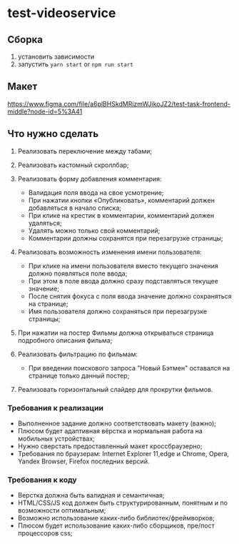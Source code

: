 # test-videoservice

## Сборка

1. установить зависимости 
2. запустить `yarn start` or `npm run start`

## Макет 
https://www.figma.com/file/a6plBHSkdMRizmWJikoJZ2/test-task-frontend-middle?node-id=5%3A41

## Что нужно сделать

1. Реализовать переключение между табами;

2. Реализовать кастомный скроллбар;

3. Реализовать форму добавления комментария:
    - Валидация поля ввода на свое усмотрение;
    - При нажатии кнопки «Опубликовать», комментарий должен добавляться в начало списка;
    - При клике на крестик в комментарии, комментарий должен удаляться;
    - Удалять можно только свой комментарий;
    - Комментарии должны сохранятся при перезагрузке страницы;
4. Реализовать возможность изменения имени пользователя:
    - При клике на имени пользователя вместо текущего значения должно появляться поле ввода;
    - При этом в поле ввода должно сразу подставляться текущее значение;
    - После снятия фокуса с поля ввода значение должно сохраняться на странице;
    - Имя пользователя должно сохраняться при перезагрузке страницы;
5. При нажатии на постер Фильмы должна открываться страница подробного
  описания фильма;
6. Реализовать фильтрацию по фильмам:
    - При введении поискового запроса "Новый Бэтмен" оставался на странице только данный постер;
7. Реализовать горизонтальный слайдер для прокрутки фильмов.

### Требования к реализации

- Выполненное задание должно соответствовать макету (важно);
- Плюсом будет адаптивная вёрстка и нормальная работа на мобильных устройствах;
- Нужно сверстать предоставленный макет кроссбраузерно;
- Требования по браузерам: Internet Explorer 11,edge и Chrome, Opera, Yandex Browser, Firefox последних версий.

### Требования к коду

- Верстка должна быть валидная и семантичная;
- HTML/CSS/JS код должен быть структурированным, понятным и по возможности оптимальным;
- Возможно использование каких-либо библиотек/фреймворков;
- Плюсом будет использование каких-либо сборщиков, пре/пост процессоров css;

